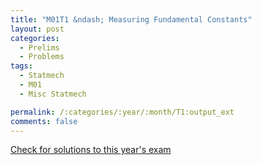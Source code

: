 ```yaml
---
title: "M01T1 &ndash; Measuring Fundamental Constants"
layout: post
categories:
  - Prelims
  - Problems
tags:
  - Statmech
  - M01
  - Misc Statmech

permalink: /:categories/:year/:month/T1:output_ext
comments: false
---
```

<object data="2001M1T.pdf" type="application/pdf" width="100%" height="500"></object>
<div class="message"><a href='https://princetonprelim.com/prelim/7/'>Check for solutions to this year's exam</a></div>